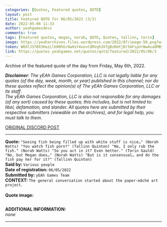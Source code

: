 ```yaml
---
categories: [Quotes, Featured quotes, QOTD]
layout: post
title: Featured QOTD for 06/05/2022 (3/3)
date: 2022-05-06 11:33
author: yeahgamesdevs
comments: true
tags: [Featured quotes, megan, norah, QOTD, Quotes, tallinn, torin]
image: https://yeaharchives.files.wordpress.com/2022/07/image-50.png?w=508
token: WOXlJSfBX3HazLlkN9hGr0wHsY4xovCdRVqh3XfgBsRmYjBr5mFspUrWwAsaOMByeIf8bvYbwoP2tJYLnKX1DVp00pW8VwGw4o5D3VIWdB9E6xy2B9uhf2xIriPgjQXLotYp3pvwroAX
link: https://quotes.yeahgames.net/quotes/qotd/featured/2022/05/06/3
---
```

<!-- wp:paragraph -->
<p>Archive of the featured quote of the day from Friday, May 6th, 2022. </p>
<!-- /wp:paragraph -->

<!-- wp:paragraph -->
<p><em><strong>Disclaimer</strong>: The yEAh Games Corporation, LLC is not legally liable for any quotes (of the day, week, month, or year) published in this channel; nor do these quotes reflect the opinion(s) of The yEAh Games Corporation, LLC or its staff</em>.<br><em>The yEAh Games Corporation, LLC is also not responsible for any damages (of any sort) caused by these quotes; this includes, but is not limited to: libel, defamation, and slander. All quotes here are submitted by their respective submitters (viewable on the archives), and for legal help, you must talk to them.</em><br><a href="https://cdn.discordapp.com/attachments/958100064079839303/964566123628609628/unknown.png"></a></p>
<!-- /wp:paragraph -->

<!-- wp:buttons {"layout":{"type":"flex","justifyContent":"left"}} -->
<div class="wp-block-buttons"><!-- wp:button {"textColor":"vivid-cyan-blue","align":"center","style":{"border":{"radius":"18px"}},"className":"is-style-fill"} -->
<div class="wp-block-button aligncenter is-style-fill"><a class="wp-block-button__link has-vivid-cyan-blue-color has-text-color wp-element-button" href="https://discord.com/channels/887052880782176266/958100064079839303/972307057774592020" style="border-radius:18px;">ORIGINAL DISCORD POST</a></div>
<!-- /wp:button --></div>
<!-- /wp:buttons -->

<!-- wp:separator {"align":"center","className":"is-style-wide"} -->
<hr class="wp-block-separator aligncenter has-alpha-channel-opacity is-style-wide" />
<!-- /wp:separator -->

<!-- wp:paragraph -->
<p><strong>Quote: </strong><code>"Seeing fish being filled up with white stuff is nice…" (Norah Watts) "You watch fish porn?" (Tallinn Quinton) "No, I only rub the fish." (Norah Watts) "So you act in it? Even better." (Torin Gauld) "No, but Megan does…" (Norah Watts) "But is it consensual… and do the fish pay her for it?" (Tallinn Quinton)</code><br><strong>Said by: </strong><code>Various people</code><br><strong>Date of registration: </strong><code>06/05/2022</code> <br><strong>Submitted by: </strong><code>yEAh Games Team</code><br><strong>CONTEXT: </strong><code>The general conversation started about the paper-mâché art project.<br></code><br><strong>Quote image:</strong></p>
<!-- /wp:paragraph -->

<!-- wp:image {"id":883,"sizeSlug":"large","linkDestination":"none"} -->
<figure class="wp-block-image size-large"><img src="https://yeaharchives.files.wordpress.com/2022/07/image-50.png?w=508" alt="" class="wp-image-883" /></figure>
<!-- /wp:image -->

<!-- wp:paragraph -->
<p><strong>ADDITIONAL INFORMATION:</strong><br><em>none</em></p>
<!-- /wp:paragraph -->

<!-- wp:separator {"className":"is-style-wide"} -->
<hr class="wp-block-separator has-alpha-channel-opacity is-style-wide" />
<!-- /wp:separator -->
